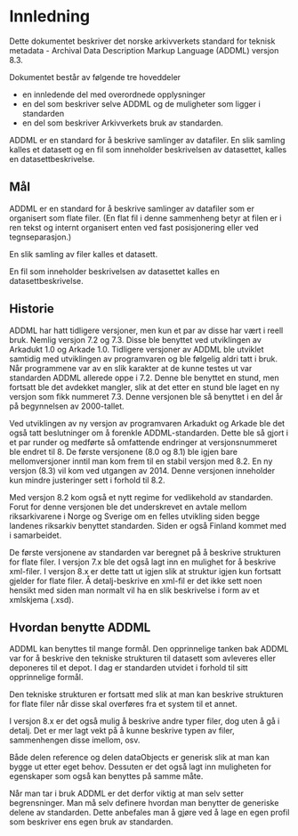 # Innledning

Dette dokumentet beskriver det norske arkivverkets standard for teknisk metadata - Archival Data Description Markup Language (ADDML) versjon 8.3.

Dokumentet består av følgende tre hoveddeler
* en innledende del med overordnede opplysninger
* en del som beskriver selve ADDML og de muligheter som ligger i standarden
* en del som beskriver Arkivverkets bruk av standarden.

ADDML er en standard for å beskrive samlinger av datafiler. En slik samling kalles et datasett og en fil som inneholder beskrivelsen av datasettet, kalles en datasettbeskrivelse.

## Mål

ADDML er en standard for å beskrive samlinger av datafiler som er organisert som flate filer. (En flat fil i denne sammenheng betyr at filen er i ren tekst og internt organisert enten ved fast 
posisjonering eller ved tegnseparasjon.)

En slik samling av filer kalles et datasett.

En fil som inneholder beskrivelsen av datasettet kalles en datasettbeskrivelse.

## Historie

ADDML har hatt tidligere versjoner, men kun et par av disse har vært i reell bruk. Nemlig versjon 7.2 og 7.3. Disse ble benyttet ved utviklingen av Arkadukt 1.0 og Arkade 1.0. Tidligere versjoner av ADDML ble utviklet samtidig med utviklingen av programvaren og ble følgelig aldri tatt i bruk.
Når programmene var av en slik karakter at de kunne testes ut var standarden ADDML allerede oppe i 7.2. Denne ble benyttet en stund, men fortsatt ble det avdekket mangler, slik at det etter en stund ble laget en ny versjon som fikk nummeret 7.3. Denne versjonen ble så benyttet i en del år på begynnelsen av 2000-tallet.

Ved utviklingen av ny versjon av programvaren Arkadukt og Arkade ble det også tatt beslutninger om å forenkle ADDML-standarden. Dette ble så gjort i et par runder og medførte så omfattende endringer at versjonsnummeret ble endret til 8. De første versjonene (8.0 og 8.1) ble igjen bare mellomversjoner inntil man kom frem til en stabil versjon med 8.2. En ny versjon (8.3) vil kom ved utgangen av 2014. Denne versjonen inneholder kun mindre justeringer sett i forhold til 8.2.

Med versjon 8.2 kom også et nytt regime for vedlikehold av standarden. Forut for denne versjonen ble det underskrevet en avtale mellom riksarkivarene i Norge og Sverige om en felles utvikling siden begge landenes riksarkiv benyttet standarden. Siden er også Finland kommet med i samarbeidet.

De første versjonene av standarden var beregnet på å beskrive strukturen for flate filer. I versjon 7.x ble det også lagt inn en mulighet for å beskrive xml-filer. I versjon 8.x er dette tatt ut igjen slik at struktur igjen kun fortsatt gjelder for flate filer. Å detalj-beskrive en xml-fil er det ikke sett noen hensikt med siden man normalt vil ha en slik beskrivelse i form av et xmlskjema (.xsd).

## Hvordan benytte ADDML

ADDML kan benyttes til mange formål. Den opprinnelige tanken bak ADDML var for å beskrive den tekniske strukturen til datasett som avleveres eller deponeres til et depot. I dag er standarden utvidet i forhold til sitt opprinnelige formål.

Den tekniske strukturen er fortsatt med slik at man kan beskrive strukturen for flate filer når disse skal overføres fra et system til et annet.

I versjon 8.x er det også mulig å beskrive andre typer filer, dog uten å gå i detalj. Det er mer lagt vekt på å kunne beskrive typen av filer, sammenhengen disse imellom, osv.

Både delen reference og delen dataObjects er generisk slik at man kan bygge ut etter eget behov. Dessuten er det også lagt inn muligheten for egenskaper som også kan benyttes på samme måte.

Når man tar i bruk ADDML er det derfor viktig at man selv setter begrensninger. Man må selv definere hvordan man benytter de generiske delene av standarden. Dette anbefales man å gjøre ved å lage en egen profil som beskriver ens egen bruk av standarden.